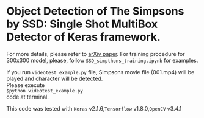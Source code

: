 # Object Detection of The Simpsons by SSD: Single Shot MultiBox Detector of Keras framework.


For more details, please refer to [arXiv paper](http://arxiv.org/abs/1512.02325).
For training procedure for 300x300 model, please, follow `SSD_simpthons_training.ipynb` for examples. 

If you run `videotest_example.py` file, Simpsons movie file (001.mp4) will be played and character will be detected.  
Please execute  
`$python videotest_example.py`  
code at terminal.

This code was tested with `Keras` v2.1.6,`Tensorflow` v1.8.0,`OpenCV` v3.4.1
